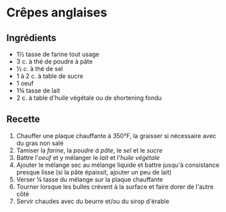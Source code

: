 # Crêpes anglaises

## Ingrédients

* 1½ tasse de farine tout usage
* 3 c. à thé de poudre à pâte
* ½ c. à thé de sel
* 1 à 2 c. à table de sucre
* 1 oeuf
* 1¾ tasse de lait
* 2 c. à table d'huile végétale ou de shortening fondu

## Recette

1. Chauffer une plaque chauffante à 350°F, la graisser si nécessaire avec du gras non salé
2. Tamiser la *farine*, la *poudre à pâte*, le *sel* et le *sucre*
3. Battre l'*oeuf* et y mélanger le *lait* et l'*huile végétale*
4. Ajouter le mélange sec au mélange liquide et battre jusqu'à consistance presque lisse (si la pâte épaissit, ajouter un peu de lait)
5. Verser ¼ tasse du mélange sur la plaque chauffante
6. Tourner lorsque les bulles crèvent à la surface et faire dorer de l'autre côté
7. Servir chaudes avec du beurre et/ou du sirop d'érable
